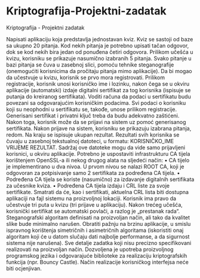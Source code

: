 # Kriptografija-Projektni-zadatak
Kriptografija - Projektni zadatak

Napisati aplikaciju koja predstavlja jednostavan kviz. Kviz se sastoji od baze sa ukupno 
20 pitanja. Kod nekih pitanja je potrebno upisati tačan odgovor, dok se kod nekih bira jedan 
od ponuđena četiri odgovora. Prilikom učešća u kvizu, korisniku se prikazuje nasumično 
izabranih 5 pitanja. Svako pitanje u bazi pitanja se čuva u zasebnoj slici, pomoću tehnike 
steganografije (onemogućiti korisnicima da pročitaju pitanja mimo aplikacije).
Da bi mogao da učestvuje u kvizu, korisnik se prvo mora registrovati. Prilikom 
registracije, korisnik unosi korisničko ime i lozinku, nakon čega se u okviru aplikacije 
(automatski) izdaje digitalni sertifikat za tog korisnika (ispisuje se putanja do kreiranog 
sertifikata). Voditi računa da podaci u sertifikatu budu povezani sa odgovarajućim 
korisničkim podacima. Svi podaci o korisniku koji su neophodni u sertifikatu se, takođe, 
unose prilikom registracije. Generisani sertifikat i privatni ključ treba da budu adekvatno 
zaštićeni.
Nakon toga, korisnik može da se prijavi na sistem uz pomoć generisanog sertifikata. 
Nakon prijave na sistem, korisniku se prikazuju izabrana pitanja, redom. Na kraju se ispisuje 
ukupan rezultat. Rezultati svih korisnika se čuvaju u zasebnoj tekstualnoj datoteci, u 
formatu: KORISNIČKO_IME VRIJEME REZULTAT. Sadržaj ove datoteke mogu 
da vide samo prijavljeni korisnici, u okviru aplikacije.
Potrebno je uspostaviti infrastrukturu CA tijela korištenjem OpenSSL-a ili nekog drugog 
alata na sljedeći način:
• CA tijelo je implementirano u dva nivoa. U prvom nivou se nalazi ROOT CA, koji je 
odgovoran za potpisivanje samo 2 sertifikata za podređena CA tijela.
• Podređena CA tijela se koriste (nasumično) za izdavanje digitalnih sertifikata za 
učesnike kviza.
• Podređena CA tijela izdaju i CRL liste za svoje sertifikate. Smatrati da će, kao i 
sertifikati, aktuelna CRL lista biti dostupna aplikaciji na fajl sistemu na proizvoljnoj 
lokaciji. Korisnik ima pravo da učestvuje tri puta u kvizu (tri prijave u aplikaciju). Nakon 
trećeg učešća, korisnički sertifikat se automatski povlači, a razlog je „prestanak rada“.
Steganografski algoritam definisati na proizvoljan način, ali tako da kvalitet slike bude
minimalno narušen. Obratiti pažnju na brzinu aplikacije, u smislu ispravnog korištenja 
simetričnih i asimetričnih algoritama (iskoristiti onaj algoritam koji će u datom slučaju dati 
najbolje performanse, a da sigurnost sistema nije narušena).
Sve detalje zadatka koji nisu precizno specifikovani realizovati na proizvoljan način. 
Dozvoljena je upotreba proizvoljnog programskog jezika i odgovarajuće biblioteke za 
realizaciju kriptografskih funkcija (npr. Bouncy Castle). Način realizacije korisničkog 
interfejsa neće biti ocjenjivan.
